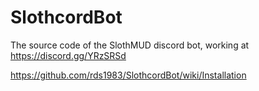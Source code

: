 # SlothcordBot
The source code of the SlothMUD discord bot, working at https://discord.gg/YRzSRSd

https://github.com/rds1983/SlothcordBot/wiki/Installation
